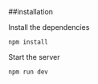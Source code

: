 ##installation

Install the dependencies
```shell
npm install
```
Start the server
```shell
npm run dev
```
